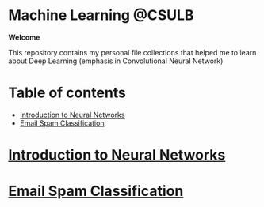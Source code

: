Machine Learning @CSULB
================
**Welcome**

This repository contains my personal file collections that helped me to learn about Deep Learning (emphasis in Convolutional Neural Network)

Table of contents
=================

  * [Introduction to Neural Networks](#introduction-to-neural-networks)  
  * [Email Spam Classification](#email-spam-classification)
  
  
[Introduction to Neural Networks](https://github.com/ZhipengMei/CSULB-ML-LAB/tree/master/Intro-to-Neural-Networks)
===========



[Email Spam Classification](https://github.com/ZhipengMei/CSULB-ML-LAB/tree/master/Intro-to-Neural-Networks)
===========




